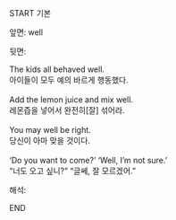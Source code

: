 START
기본

앞면:
well


뒷면:
<div>The kids all behaved well. </div><div>아이들이 모두 예의 바르게 행동했다.</div><div><br></div><div><div>Add the lemon juice and mix well. </div><div>레몬즙을 넣어서 완전히[잘] 섞어라.</div></div><div><br></div><div><div>You may well be right. </div><div>당신이 아마 맞을 것이다.</div></div><div><br></div><div><div>‘Do you want to come?’ ‘Well, I’m not sure.’ </div><div>“너도 오고 싶니?” “글쎄, 잘 모르겠어.”</div></div>


해석:
<!--ID: 1746614454959-->
END